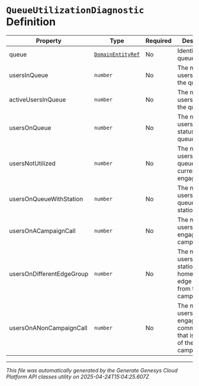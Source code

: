 # `QueueUtilizationDiagnostic` Definition

| Property | Type | Required | Description |
|----------|------|----------|-------------|
| queue | [`DomainEntityRef`](domainentityref-definition.md) | No | Identifier of the queue |
| usersInQueue | `number` | No | The number of users joined to the queue |
| activeUsersInQueue | `number` | No | The number of users active on the queue |
| usersOnQueue | `number` | No | The number of users with a status of on-queue |
| usersNotUtilized | `number` | No | The number of users in the queue currently not engaged |
| usersOnQueueWithStation | `number` | No | The number of users in the queue with a station |
| usersOnACampaignCall | `number` | No | The number of users currently engaged in a campaign call |
| usersOnDifferentEdgeGroup | `number` | No | The number of users whose station is homed to an edge different from the campaign |
| usersOnANonCampaignCall | `number` | No | The number of users currently engaged in a communication that is not part of the campaign |

---

*This file was automatically generated by the Generate Genesys Cloud Platform API classes utility on 2025-04-24T15:04:25.607Z*